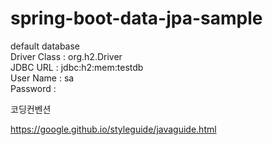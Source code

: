 # spring-boot-data-jpa-sample

default database<br>
Driver Class : org.h2.Driver<br>
JDBC URL : jdbc:h2:mem:testdb<br>
User Name : sa<br>
Password :  <blank><br>

코딩컨벤션

https://google.github.io/styleguide/javaguide.html

